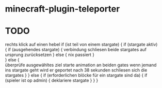 # minecraft-plugin-teleporter

# TODO

rechts klick auf einen hebel 
    if (ist teil von einem stargate) {
        if (stargate aktiv) {
            if (ausgehendes stargate) {
                verbindung schliesen
                beide stargates auf ursprung zurücksetzen
            } else {
                nix passiert
            }    
        } else {    
            überprüfe ausgewähltes ziel
            starte animation an beiden gates
            wenn jemand ins stargate geht wird er geportet
            nach 38 sekunden schliesen sich die stargates
        }
    } else {
        if (erforderlichen blöcke für ein stargate sind da) {
            if (spieler ist op admin) {
                deklariere stargate
            }
        }
    }
